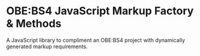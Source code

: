 # OBE:BS4 JavaScript Markup Factory & Methods
A JavaScript library to compliment an OBE:BS4 project with dynamically generated markup requirements.

